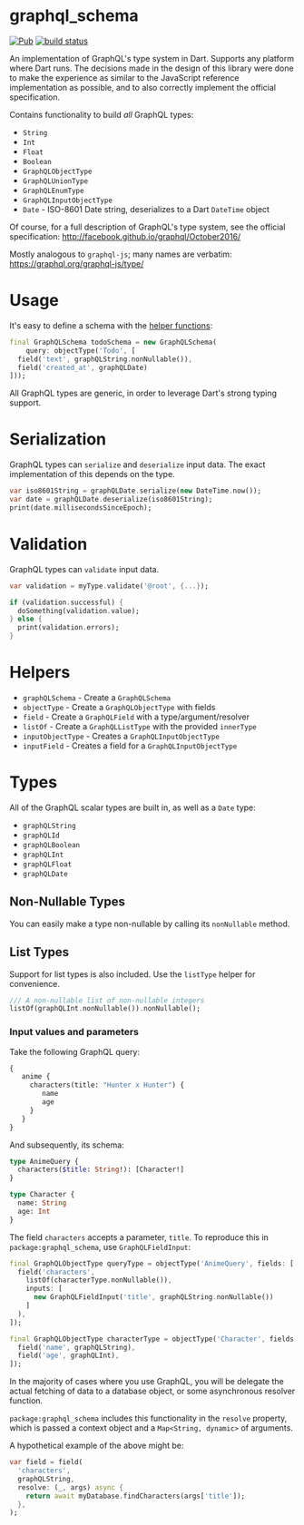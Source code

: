 # graphql_schema
[![Pub](https://img.shields.io/pub/v/graphql_schema.svg)](https://pub.dartlang.org/packages/graphql_schema)
[![build status](https://travis-ci.org/galileo-dart/graphql.svg)](https://travis-ci.org/galileo-dart/graphql)

An implementation of GraphQL's type system in Dart. Supports any platform where Dart runs.
The decisions made in the design of this library were done to make the experience
as similar to the JavaScript reference implementation as possible, and to also
correctly implement the official specification.

Contains functionality to build *all* GraphQL types:
* `String`
* `Int`
* `Float`
* `Boolean`
* `GraphQLObjectType`
* `GraphQLUnionType`
* `GraphQLEnumType`
* `GraphQLInputObjectType`
* `Date` - ISO-8601 Date string, deserializes to a Dart `DateTime` object

Of course, for a full description of GraphQL's type system, see the official
specification:
http://facebook.github.io/graphql/October2016/

Mostly analogous to `graphql-js`; many names are verbatim:
https://graphql.org/graphql-js/type/

# Usage
It's easy to define a schema with the
[helper functions](#helpers):

```dart
final GraphQLSchema todoSchema = new GraphQLSchema(
    query: objectType('Todo', [
  field('text', graphQLString.nonNullable()),
  field('created_at', graphQLDate)
]));
```

All GraphQL types are generic, in order to leverage Dart's strong typing support.

# Serialization
GraphQL types can `serialize` and `deserialize` input data.
The exact implementation of this depends on the type.

```dart
var iso8601String = graphQLDate.serialize(new DateTime.now());
var date = graphQLDate.deserialize(iso8601String);
print(date.millisecondsSinceEpoch);
```

# Validation
GraphQL types can `validate` input data.

```dart
var validation = myType.validate('@root', {...});

if (validation.successful) {
  doSomething(validation.value);
} else {
  print(validation.errors);
}
```

# Helpers
* `graphQLSchema` - Create a `GraphQLSchema`
* `objectType` - Create a `GraphQLObjectType` with fields
* `field` - Create a `GraphQLField` with a type/argument/resolver
* `listOf` - Create a `GraphQLListType` with the provided `innerType`
* `inputObjectType` - Creates a `GraphQLInputObjectType`
* `inputField` - Creates a field for a `GraphQLInputObjectType`

# Types
All of the GraphQL scalar types are built in, as well as a `Date` type:
* `graphQLString`
* `graphQLId`
* `graphQLBoolean`
* `graphQLInt`
* `graphQLFloat`
* `graphQLDate`

## Non-Nullable Types
You can easily make a type non-nullable by calling its `nonNullable` method.

## List Types
Support for list types is also included. Use the `listType` helper for convenience.

```dart
/// A non-nullable list of non-nullable integers
listOf(graphQLInt.nonNullable()).nonNullable();
```

### Input values and parameters
Take the following GraphQL query:

```graphql
{
   anime {
     characters(title: "Hunter x Hunter") {
        name
        age
     }
   }
}
```

And subsequently, its schema:

```graphql
type AnimeQuery {
  characters($title: String!): [Character!]
}

type Character {
  name: String
  age: Int
}
```

The field `characters` accepts a parameter, `title`. To reproduce this in
`package:graphql_schema`, use `GraphQLFieldInput`:

```dart
final GraphQLObjectType queryType = objectType('AnimeQuery', fields: [
  field('characters',
    listOf(characterType.nonNullable()),
    inputs: [
      new GraphQLFieldInput('title', graphQLString.nonNullable())
    ]
  ),
]);

final GraphQLObjectType characterType = objectType('Character', fields: [
  field('name', graphQLString),
  field('age', graphQLInt),
]);
```

In the majority of cases where you use GraphQL, you will be delegate the
actual fetching of data to a database object, or some asynchronous resolver
function.

`package:graphql_schema` includes this functionality in the `resolve` property,
which is passed a context object and a `Map<String, dynamic>` of arguments.

A hypothetical example of the above might be:

```dart
var field = field(
  'characters',
  graphQLString,
  resolve: (_, args) async {
    return await myDatabase.findCharacters(args['title']);
  },
);
```
